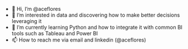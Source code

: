 - 👋 Hi, I’m @aceflores
- 👀 I’m interested in data and discovering how to make better decisions leveraging it
- 🌱 I’m currently learning Python and how to integrate it with common BI tools such as Tableau and Power BI
- 📫 How to reach me via email and linkedin (@aceflores)

<!---
aceflores/aceflores is a ✨ special ✨ repository because its `README.md` (this file) appears on your GitHub profile.
You can click the Preview link to take a look at your changes.
--->
